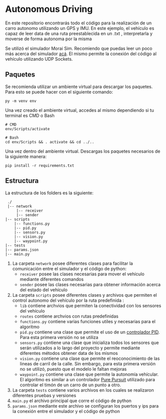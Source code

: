 # Autonomous Driving

En este repositorio encontrarás todo el código para la realización de un carro autonomo utilizando un GPS y IMU. En este ejemplo, el vehículo es capaz de leer data de una ruta preestablecida en un .txt , interpretarla y moverse de forma autonoma por la misma

Se utilizó el simulador Morai Sim. Recomiendo que puedas leer un poco más acerca del simulador [acá](https://morai-sim--drive-user-manual--en-22-r2.scrollhelp.site/msdume2/installation-and-setup). El mismo permite la conexión del código al vehículo utilizando UDP Sockets.

## Paquetes

Se recomienda utilizar un ambiente virtual para descargar los paquetes. Para esto se puede hacer con el siguiente comando:

```
py -m venv env
```

Una vez creado el ambiente virtual, accedes al mismo dependiendo si tu terminal es CMD o Bash

```
# CMD
env/Scripts/activate

# Bash
cd env/Scripts && . activate && cd ../..
```

Una vez dentro del ambiente virtual. Descargas los paquetes necesarios de la siguiente manera:

```
pip install -r requirements.txt
```

## Estructura

La estructura de los folders es la siguiente:

```
 ./
 |-- network
	 |-- receiver
	 |-- sender
|-- scripts
	|-- functions.py
	|-- pid.py
	|-- sensors.py
	|-- vision.py
	|-- waypoint.py
|-- tests
|-- params.json
|-- main.py

```

1.  La carpeta `network` posee diferentes clases para facilitar la comunicación entre el simulador y el código de python:
    - `receiver` posee las clases necesarias para mover el vehículo mediante diferentes comandos
    - `sender` posee las clases necesarias para obtener información acerca del estado del vehículo
2.  La carpeta `scripts` posee diferentes clases y archivos que permiten el control autonomo del vehículo por la ruta predefinida :
    - `lib` contiene archvios que permiten la conectividad con los sensores del vehículo
    - `routes` contiene archvios con rutas predefinidas
    - `functions.py` contiene varias funciones utiles y necesarias para el algoritmo
    - `pid.py` contiene una clase que permite el uso de un [controlador PID](https://www.omega.co.uk/prodinfo/pid-controllers.html#:~:text=A%20PID%20controller%20is%20an,most%20accurate%20and%20stable%20controller.). Para esta primera versión no se utiliza
    - `sensors.py` contiene una clase que inicializa todos los sensores que serán utilizados a lo largo del proyecto y permite mediante diferentes métodos obtener data de los mismos
    - `vision.py` contiene una clase que permite el reoconocimiento de las lineas de carril de la calle. Sin embargo, para esta primera versión no se utilizó, puesto que el modelo le faltan mejoras
    - `waypoint.py` contiene una clase que permite la autonomía vehícular. El algoritmo es similar a un controlador [Pure Pursuit](https://la.mathworks.com/help/nav/ug/pure-pursuit-controller.html) utilizado para controlar el timón de un carro de un punto a otro.
3.  La carpeta `tests` contiene varios archivos en los cuales se realizaron diferentes pruebas y versiones
4.  `main.py` el archivo principal que corre el código de python
5.  `params.json` mediante este archivo se configuran los puertos y ips para la conexión entre el simulador y el código de python
